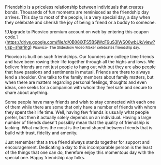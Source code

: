 

Friendship is a priceless relationship between individuals that creates bonds. Thousands of fun moments are reminisced as the friendship day arrives. This day to most of the people, is a very special day, a day when they celebrate and cherish the joy of being a friend or a buddy to someone.

![Upgrade to Picovico premium account on web by entering this coupon code.]
(https://drive.google.com/file/d/0B08iXFS5BSjWcF9uS3lWS00wbUk/view?usp=sharing)
<small>Picovico- The Slideshow Video Maker celebrates friendship day.</small>
 
Picovico is built on such friendships. Our founders are college time friends and have been rowing their life together through all the highs and lows. We believe friends are not just people to hang out with but they are also people that have passions and sentiments in mutual. Friends are there to always lend a shoulder. One talks to the family members about family matters, but when there are matters regarding personal feelings, thoughts and even ideas, one seeks for a companion with whom they feel safe and secure to share about anything.

Some people have many friends and wish to stay connected with each one of them while there are some that only have a number of friends with whom they spent their life time. Well, having few friends is usually what people prefer, but then it actually solely depends on an individual. Having a large number of friends doesn't possibly mean that the quality of friendship is lacking. What matters the most is the bond shared between friends that is build with trust, fidelity and amenity. 

Just remember that a true friend always stands together for support and encouragement. Dedicating a day to this incomparable person is the least of the things that one can do, therefore enjoy this momentous day with the special one. Happy friendship day folks.

